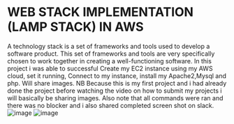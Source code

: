 
# WEB STACK IMPLEMENTATION (LAMP STACK) IN AWS
A technology stack is a set of frameworks and tools used to develop a software product. This set of frameworks and tools are very specifically chosen to work together in creating a well-functioning software. 
In this project i was able to successful Create my EC2 instance using my AWS cloud, set it running, Connect to my instance, install my Apache2,Mysql and php.
Will share images.
NB Because this is my first project and i had already done the project before watching the video on how to submit my projects i will basically be sharing images. Also note that all commands were ran and there was no blocker and i also shared completed screen shot on slack. 
![image](https://github.com/Ezekiel69/Darey.io-PBL-Projects/assets/66247894/dee13cc4-ef02-46f0-b7db-ce52e31a6fb4)
![image](https://github.com/Ezekiel69/Darey.io-PBL-Projects/assets/66247894/32531608-3102-467b-8a91-5ab9cf7d1dae)
